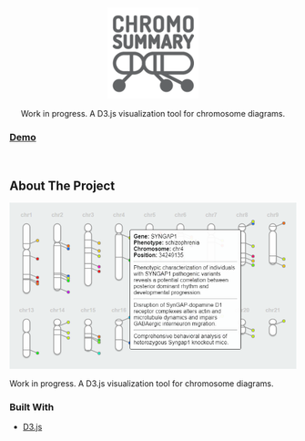 <!-- PROJECT SHIELDS -->
<!--
*** I'm using markdown "reference style" links for readability.
*** Reference links are enclosed in brackets [ ] instead of parentheses ( ).
*** See the bottom of this document for the declaration of the reference variables
*** for contributors-url, forks-url, etc. This is an optional, concise syntax you may use.
*** https://www.markdownguide.org/basic-syntax/#reference-style-links
-->

<!-- PROJECT LOGO -->
<br />
<p align="center">
  <a href="https://github.com/daniloimparato/chromosummary">
    <img src="logo.png" alt="Logo" width="160" height="160">
  </a>

  <p align="center">
    Work in progress. A D3.js visualization tool for chromosome diagrams.
    <br />
    <a href="https://daniloimparato.github.io/chromosummary"><h3><strong>Demo</strong></h3></a>
    <br />
  </p>
</p>

<!-- ABOUT THE PROJECT -->
## About The Project

[![Chromosummary screenshot][product-screenshot]](https://daniloimparato.github.io/chromosummary)

Work in progress. A D3.js visualization tool for chromosome diagrams.

### Built With
* [D3.js](https://d3js.org)

<!-- MARKDOWN LINKS & IMAGES -->
<!-- https://www.markdownguide.org/basic-syntax/#reference-style-links -->
[product-screenshot]: screenshot.png